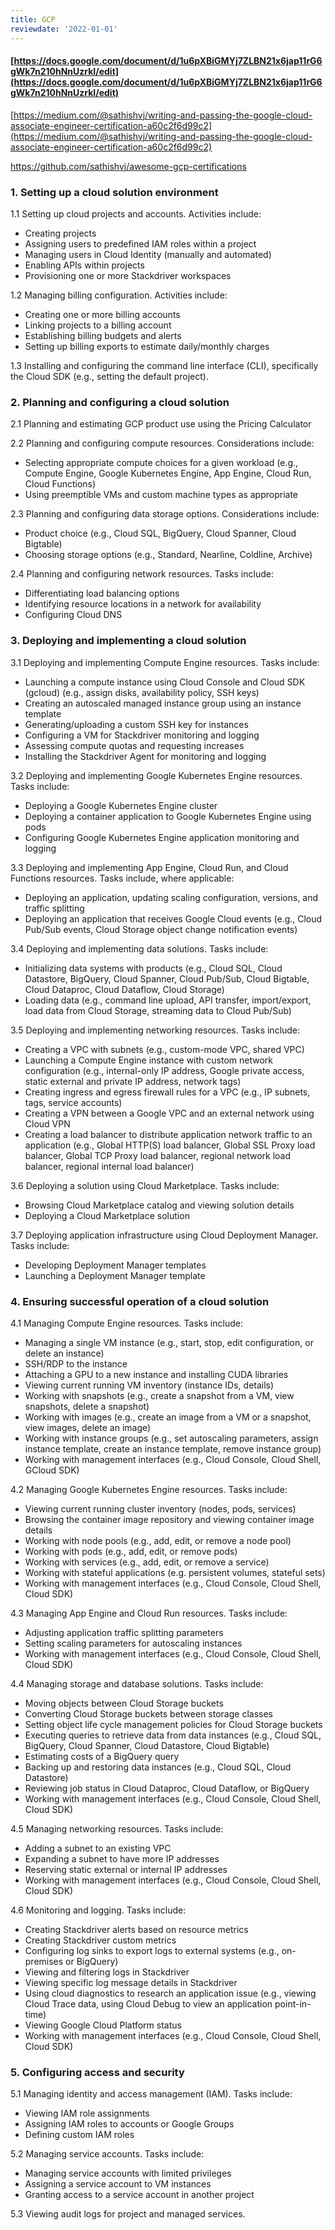 ```yaml
---
title: GCP
reviewdate: '2022-01-01'
---
```


#### [https://docs.google.com/document/d/1u6pXBiGMYj7ZLBN21x6jap11rG6gWk7n210hNnUzrkI/edit](https://docs.google.com/document/d/1u6pXBiGMYj7ZLBN21x6jap11rG6gWk7n210hNnUzrkI/edit)

[https://medium.com/@sathishvj/writing-and-passing-the-google-cloud-associate-engineer-certification-a60c2f6d99c2](https://medium.com/@sathishvj/writing-and-passing-the-google-cloud-associate-engineer-certification-a60c2f6d99c2)

<https://github.com/sathishvj/awesome-gcp-certifications>

### 1\. Setting up a cloud solution environment

1.1 Setting up cloud projects and accounts. Activities include:

* Creating projects
* Assigning users to predefined IAM roles within a project
* Managing users in Cloud Identity (manually and automated)
* Enabling APIs within projects
* Provisioning one or more Stackdriver workspaces

1.2 Managing billing configuration. Activities include:

* Creating one or more billing accounts
* Linking projects to a billing account
* Establishing billing budgets and alerts
* Setting up billing exports to estimate daily/monthly charges

1.3 Installing and configuring the command line interface (CLI), specifically the Cloud SDK (e.g., setting the default project).

### 2\. Planning and configuring a cloud solution

2.1 Planning and estimating GCP product use using the Pricing Calculator

2.2 Planning and configuring compute resources. Considerations include:

* Selecting appropriate compute choices for a given workload (e.g., Compute Engine, Google Kubernetes Engine, App Engine, Cloud Run, Cloud Functions)
* Using preemptible VMs and custom machine types as appropriate

2.3 Planning and configuring data storage options. Considerations include:

* Product choice (e.g., Cloud SQL, BigQuery, Cloud Spanner, Cloud Bigtable)
* Choosing storage options (e.g., Standard, Nearline, Coldline, Archive)

2.4 Planning and configuring network resources. Tasks include:

* Differentiating load balancing options
* Identifying resource locations in a network for availability
* Configuring Cloud DNS

### 3\. Deploying and implementing a cloud solution

3.1 Deploying and implementing Compute Engine resources. Tasks include:

* Launching a compute instance using Cloud Console and Cloud SDK (gcloud) (e.g., assign disks, availability policy, SSH keys)
* Creating an autoscaled managed instance group using an instance template
* Generating/uploading a custom SSH key for instances
* Configuring a VM for Stackdriver monitoring and logging
* Assessing compute quotas and requesting increases
* Installing the Stackdriver Agent for monitoring and logging

3.2 Deploying and implementing Google Kubernetes Engine resources. Tasks include:

* Deploying a Google Kubernetes Engine cluster
* Deploying a container application to Google Kubernetes Engine using pods
* Configuring Google Kubernetes Engine application monitoring and logging

3.3 Deploying and implementing App Engine, Cloud Run, and Cloud Functions resources. Tasks include, where applicable:

* Deploying an application, updating scaling configuration, versions, and traffic splitting
* Deploying an application that receives Google Cloud events (e.g., Cloud Pub/Sub events, Cloud Storage object change notification events)

3.4 Deploying and implementing data solutions. Tasks include:

* Initializing data systems with products (e.g., Cloud SQL, Cloud Datastore, BigQuery, Cloud Spanner, Cloud Pub/Sub, Cloud Bigtable, Cloud Dataproc, Cloud Dataflow, Cloud Storage)
* Loading data (e.g., command line upload, API transfer, import/export, load data from Cloud Storage, streaming data to Cloud Pub/Sub)

3.5 Deploying and implementing networking resources. Tasks include:

* Creating a VPC with subnets (e.g., custom-mode VPC, shared VPC)
* Launching a Compute Engine instance with custom network configuration (e.g., internal-only IP address, Google private access, static external and private IP address, network tags)
* Creating ingress and egress firewall rules for a VPC (e.g., IP subnets, tags, service accounts)
* Creating a VPN between a Google VPC and an external network using Cloud VPN
* Creating a load balancer to distribute application network traffic to an application (e.g., Global HTTP(S) load balancer, Global SSL Proxy load balancer, Global TCP Proxy load balancer, regional network load balancer, regional internal load balancer)

3.6 Deploying a solution using Cloud Marketplace. Tasks include:

* Browsing Cloud Marketplace catalog and viewing solution details
* Deploying a Cloud Marketplace solution

3.7 Deploying application infrastructure using Cloud Deployment Manager. Tasks include:

* Developing Deployment Manager templates
* Launching a Deployment Manager template

### 4\. Ensuring successful operation of a cloud solution

4.1 Managing Compute Engine resources. Tasks include:

* Managing a single VM instance (e.g., start, stop, edit configuration, or delete an instance)
* SSH/RDP to the instance
* Attaching a GPU to a new instance and installing CUDA libraries
* Viewing current running VM inventory (instance IDs, details)
* Working with snapshots (e.g., create a snapshot from a VM, view snapshots, delete a snapshot)
* Working with images (e.g., create an image from a VM or a snapshot, view images, delete an image)
* Working with instance groups (e.g., set autoscaling parameters, assign instance template, create an instance template, remove instance group)
* Working with management interfaces (e.g., Cloud Console, Cloud Shell, GCloud SDK)

4.2 Managing Google Kubernetes Engine resources. Tasks include:

* Viewing current running cluster inventory (nodes, pods, services)
* Browsing the container image repository and viewing container image details
* Working with node pools (e.g., add, edit, or remove a node pool)
* Working with pods (e.g., add, edit, or remove pods)
* Working with services (e.g., add, edit, or remove a service)
* Working with stateful applications (e.g. persistent volumes, stateful sets)
* Working with management interfaces (e.g., Cloud Console, Cloud Shell, Cloud SDK)

4.3 Managing App Engine and Cloud Run resources. Tasks include:

* Adjusting application traffic splitting parameters
* Setting scaling parameters for autoscaling instances
* Working with management interfaces (e.g., Cloud Console, Cloud Shell, Cloud SDK)

4.4 Managing storage and database solutions. Tasks include:

* Moving objects between Cloud Storage buckets
* Converting Cloud Storage buckets between storage classes
* Setting object life cycle management policies for Cloud Storage buckets
* Executing queries to retrieve data from data instances (e.g., Cloud SQL, BigQuery, Cloud Spanner, Cloud Datastore, Cloud Bigtable)
* Estimating costs of a BigQuery query
* Backing up and restoring data instances (e.g., Cloud SQL, Cloud Datastore)
* Reviewing job status in Cloud Dataproc, Cloud Dataflow, or BigQuery
* Working with management interfaces (e.g., Cloud Console, Cloud Shell, Cloud SDK)

4.5 Managing networking resources. Tasks include:

* Adding a subnet to an existing VPC
* Expanding a subnet to have more IP addresses
* Reserving static external or internal IP addresses
* Working with management interfaces (e.g., Cloud Console, Cloud Shell, Cloud SDK)

4.6 Monitoring and logging. Tasks include:

* Creating Stackdriver alerts based on resource metrics
* Creating Stackdriver custom metrics
* Configuring log sinks to export logs to external systems (e.g., on-premises or BigQuery)
* Viewing and filtering logs in Stackdriver
* Viewing specific log message details in Stackdriver
* Using cloud diagnostics to research an application issue (e.g., viewing Cloud Trace data, using Cloud Debug to view an application point-in-time)
* Viewing Google Cloud Platform status
* Working with management interfaces (e.g., Cloud Console, Cloud Shell, Cloud SDK)

### 5\. Configuring access and security

5.1 Managing identity and access management (IAM). Tasks include:

* Viewing IAM role assignments
* Assigning IAM roles to accounts or Google Groups
* Defining custom IAM roles

5.2 Managing service accounts. Tasks include:

* Managing service accounts with limited privileges
* Assigning a service account to VM instances
* Granting access to a service account in another project

5.3 Viewing audit logs for project and managed services.
